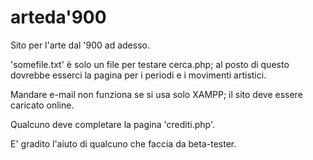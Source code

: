 # arteda'900
Sito per l'arte dal '900 ad adesso.

'somefile.txt' è solo un file per testare cerca.php; al posto di questo dovrebbe esserci la pagina per i periodi e i movimenti artistici.

Mandare e-mail non funziona se si usa solo XAMPP; il sito deve essere caricato online.

Qualcuno deve completare la pagina 'crediti.php'.

E' gradito l'aiuto di qualcuno che faccia da beta-tester.